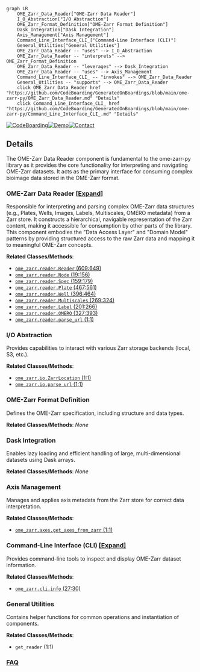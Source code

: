 ```mermaid
graph LR
    OME_Zarr_Data_Reader["OME-Zarr Data Reader"]
    I_O_Abstraction["I/O Abstraction"]
    OME_Zarr_Format_Definition["OME-Zarr Format Definition"]
    Dask_Integration["Dask Integration"]
    Axis_Management["Axis Management"]
    Command_Line_Interface_CLI_["Command-Line Interface (CLI)"]
    General_Utilities["General Utilities"]
    OME_Zarr_Data_Reader -- "uses" --> I_O_Abstraction
    OME_Zarr_Data_Reader -- "interprets" --> OME_Zarr_Format_Definition
    OME_Zarr_Data_Reader -- "leverages" --> Dask_Integration
    OME_Zarr_Data_Reader -- "uses" --> Axis_Management
    Command_Line_Interface_CLI_ -- "invokes" --> OME_Zarr_Data_Reader
    General_Utilities -- "supports" --> OME_Zarr_Data_Reader
    click OME_Zarr_Data_Reader href "https://github.com/CodeBoarding/GeneratedOnBoardings/blob/main/ome-zarr-py/OME_Zarr_Data_Reader.md" "Details"
    click Command_Line_Interface_CLI_ href "https://github.com/CodeBoarding/GeneratedOnBoardings/blob/main/ome-zarr-py/Command_Line_Interface_CLI_.md" "Details"
```

[![CodeBoarding](https://img.shields.io/badge/Generated%20by-CodeBoarding-9cf?style=flat-square)](https://github.com/CodeBoarding/GeneratedOnBoardings)[![Demo](https://img.shields.io/badge/Try%20our-Demo-blue?style=flat-square)](https://www.codeboarding.org/demo)[![Contact](https://img.shields.io/badge/Contact%20us%20-%20contact@codeboarding.org-lightgrey?style=flat-square)](mailto:contact@codeboarding.org)

## Details

The OME-Zarr Data Reader component is fundamental to the ome-zarr-py library as it provides the core functionality for interpreting and navigating OME-Zarr datasets. It acts as the primary interface for consuming complex bioimage data stored in the OME-Zarr format.

### OME-Zarr Data Reader [[Expand]](./OME_Zarr_Data_Reader.md)
Responsible for interpreting and parsing complex OME-Zarr data structures (e.g., Plates, Wells, Images, Labels, Multiscales, OMERO metadata) from a Zarr store. It constructs a hierarchical, navigable representation of the Zarr content, making it accessible for consumption by other parts of the library. This component embodies the "Data Access Layer" and "Domain Model" patterns by providing structured access to the raw Zarr data and mapping it to meaningful OME-Zarr concepts.


**Related Classes/Methods**:

- <a href="https://github.com/ome/ome-zarr-py/blob/master/ome_zarr/reader.py#L609-L649" target="_blank" rel="noopener noreferrer">`ome_zarr.reader.Reader` (609:649)</a>
- <a href="https://github.com/ome/ome-zarr-py/blob/master/ome_zarr/reader.py#L19-L156" target="_blank" rel="noopener noreferrer">`ome_zarr.reader.Node` (19:156)</a>
- <a href="https://github.com/ome/ome-zarr-py/blob/master/ome_zarr/reader.py#L159-L179" target="_blank" rel="noopener noreferrer">`ome_zarr.reader.Spec` (159:179)</a>
- <a href="https://github.com/ome/ome-zarr-py/blob/master/ome_zarr/reader.py#L467-L561" target="_blank" rel="noopener noreferrer">`ome_zarr.reader.Plate` (467:561)</a>
- <a href="https://github.com/ome/ome-zarr-py/blob/master/ome_zarr/reader.py#L396-L464" target="_blank" rel="noopener noreferrer">`ome_zarr.reader.Well` (396:464)</a>
- <a href="https://github.com/ome/ome-zarr-py/blob/master/ome_zarr/reader.py#L269-L324" target="_blank" rel="noopener noreferrer">`ome_zarr.reader.Multiscales` (269:324)</a>
- <a href="https://github.com/ome/ome-zarr-py/blob/master/ome_zarr/reader.py#L201-L266" target="_blank" rel="noopener noreferrer">`ome_zarr.reader.Label` (201:266)</a>
- <a href="https://github.com/ome/ome-zarr-py/blob/master/ome_zarr/reader.py#L327-L393" target="_blank" rel="noopener noreferrer">`ome_zarr.reader.OMERO` (327:393)</a>
- <a href="https://github.com/ome/ome-zarr-py/blob/master/ome_zarr/reader.py#L1-L1" target="_blank" rel="noopener noreferrer">`ome_zarr.reader.parse_url` (1:1)</a>


### I/O Abstraction
Provides capabilities to interact with various Zarr storage backends (local, S3, etc.).


**Related Classes/Methods**:

- <a href="https://github.com/ome/ome-zarr-py/blob/master/ome_zarr/io.py#L1-L1" target="_blank" rel="noopener noreferrer">`ome_zarr.io.ZarrLocation` (1:1)</a>
- <a href="https://github.com/ome/ome-zarr-py/blob/master/ome_zarr/io.py#L1-L1" target="_blank" rel="noopener noreferrer">`ome_zarr.io.parse_url` (1:1)</a>


### OME-Zarr Format Definition
Defines the OME-Zarr specification, including structure and data types.


**Related Classes/Methods**: _None_

### Dask Integration
Enables lazy loading and efficient handling of large, multi-dimensional datasets using Dask arrays.


**Related Classes/Methods**: _None_

### Axis Management
Manages and applies axis metadata from the Zarr store for correct data interpretation.


**Related Classes/Methods**:

- <a href="https://github.com/ome/ome-zarr-py/blob/master/ome_zarr/axes.py#L1-L1" target="_blank" rel="noopener noreferrer">`ome_zarr.axes.get_axes_from_zarr` (1:1)</a>


### Command-Line Interface (CLI) [[Expand]](./Command_Line_Interface_CLI_.md)
Provides command-line tools to inspect and display OME-Zarr dataset information.


**Related Classes/Methods**:

- <a href="https://github.com/ome/ome-zarr-py/blob/master/ome_zarr/cli.py#L27-L30" target="_blank" rel="noopener noreferrer">`ome_zarr.cli.info` (27:30)</a>


### General Utilities
Contains helper functions for common operations and instantiation of components.


**Related Classes/Methods**:

- `get_reader` (1:1)




### [FAQ](https://github.com/CodeBoarding/GeneratedOnBoardings/tree/main?tab=readme-ov-file#faq)